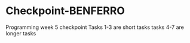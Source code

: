 # Checkpoint-BENFERRO
Programming week 5 checkpoint
Tasks 1-3 are short tasks
tasks 4-7 are longer tasks
